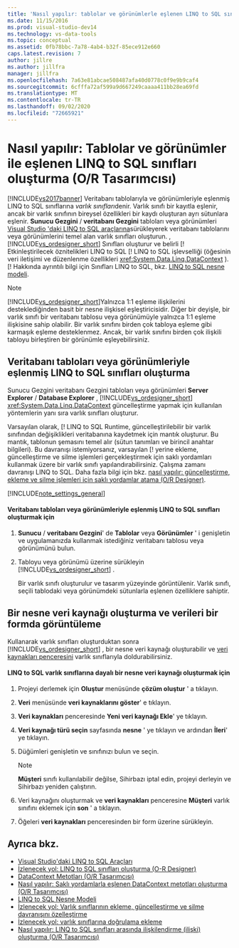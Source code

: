 ```yaml
---
title: 'Nasıl yapılır: tablolar ve görünümlerle eşlenen LINQ to SQL sınıfları oluşturma (O-R Designer) | Microsoft Docs'
ms.date: 11/15/2016
ms.prod: visual-studio-dev14
ms.technology: vs-data-tools
ms.topic: conceptual
ms.assetid: 0fb78bbc-7a78-4ab4-b32f-85ece912e660
caps.latest.revision: 7
author: jillre
ms.author: jillfra
manager: jillfra
ms.openlocfilehash: 7a63e81abcae508487afa40d0778c0f9e9b9caf4
ms.sourcegitcommit: 6cfffa72af599a9d667249caaaa411bb28ea69fd
ms.translationtype: MT
ms.contentlocale: tr-TR
ms.lasthandoff: 09/02/2020
ms.locfileid: "72665921"
---
```

# <a name="how-to-create-linq-to-sql-classes-mapped-to-tables-and-views-or-designer"></a>Nasıl yapılır: Tablolar ve görünümler ile eşlenen LINQ to SQL sınıfları oluşturma (O/R Tasarımcısı)
[!INCLUDE[vs2017banner](../includes/vs2017banner.md)]
Veritabanı tablolarıyla ve görünümleriyle eşlenmiş LINQ to SQL sınıflarına *varlık sınıfları*denir. Varlık sınıfı bir kayıtla eşlenir, ancak bir varlık sınıfının bireysel özellikleri bir kaydı oluşturan ayrı sütunlara eşlenir. **Sunucu Gezgini** / **veritabanı Gezgini** tabloları veya görünümleri [Visual Studio 'daki LINQ to SQL araçlarına](../data-tools/linq-to-sql-tools-in-visual-studio2.md)sürükleyerek veritabanı tablolarını veya görünümlerini temel alan varlık sınıfları oluşturun. , [!INCLUDE[vs_ordesigner_short](../includes/vs-ordesigner-short-md.md)] Sınıfları oluşturur ve belirli [! Etkinleştirilecek öznitelikleri LINQ to SQL [! LINQ to SQL işlevselliği (öğesinin veri iletişimi ve düzenlenme özellikleri <xref:System.Data.Linq.DataContext> ). [! Hakkında ayrıntılı bilgi için Sınıfları LINQ to SQL, bkz. [LINQ to SQL nesne modeli](https://msdn.microsoft.com/library/81dd0c37-e2a4-4694-83b0-f2e49e693810).

> [!NOTE]
> [!INCLUDE[vs_ordesigner_short](../includes/vs-ordesigner-short-md.md)]Yalnızca 1:1 eşleme ilişkilerini desteklediğinden basit bir nesne ilişkisel eşleştiricisidir. Diğer bir deyişle, bir varlık sınıfı bir veritabanı tablosu veya görünümüyle yalnızca 1:1 eşleme ilişkisine sahip olabilir. Bir varlık sınıfını birden çok tabloya eşleme gibi karmaşık eşleme desteklenmez. Ancak, bir varlık sınıfını birden çok ilişkili tabloyu birleştiren bir görünümle eşleyebilirsiniz.

## <a name="create-linq-to-sql-classes-that-are-mapped-to-database-tables-or-views"></a>Veritabanı tabloları veya görünümleriyle eşlenmiş LINQ to SQL sınıfları oluşturma
 Sunucu Gezgini veritabanı Gezgini tabloları veya görünümleri **Server Explorer** / **Database Explorer** , [!INCLUDE[vs_ordesigner_short](../includes/vs-ordesigner-short-md.md)] <xref:System.Data.Linq.DataContext> güncelleştirme yapmak için kullanılan yöntemlerin yanı sıra varlık sınıfları oluşturur.

 Varsayılan olarak, [! LINQ to SQL Runtime, güncelleştirilebilir bir varlık sınıfından değişiklikleri veritabanına kaydetmek için mantık oluşturur. Bu mantık, tablonun şemasını temel alır (sütun tanımları ve birincil anahtar bilgileri). Bu davranışı istemiyorsanız, varsayılan [! yerine ekleme, güncelleştirme ve silme işlemleri gerçekleştirmek için saklı yordamları kullanmak üzere bir varlık sınıfı yapılandırabilirsiniz. Çalışma zamanı davranışı LINQ to SQL. Daha fazla bilgi için bkz. [nasıl yapılır: güncelleştirme, ekleme ve silme işlemleri için saklı yordamlar atama (O/R Designer)](../data-tools/how-to-assign-stored-procedures-to-perform-updates-inserts-and-deletes-o-r-designer.md).

 [!INCLUDE[note_settings_general](../includes/note-settings-general-md.md)]

#### <a name="to-create-linq-to-sql-classes-that-are-mapped-to-database-tables-or-views"></a>Veritabanı tabloları veya görünümleriyle eşlenmiş LINQ to SQL sınıfları oluşturmak için

1. **Sunucu** / **veritabanı Gezgini**' de **Tablolar** veya **Görünümler** ' i genişletin ve uygulamanızda kullanmak istediğiniz veritabanı tablosu veya görünümünü bulun.

2. Tabloyu veya görünümü üzerine sürükleyin [!INCLUDE[vs_ordesigner_short](../includes/vs-ordesigner-short-md.md)] .

     Bir varlık sınıfı oluşturulur ve tasarım yüzeyinde görüntülenir. Varlık sınıfı, seçili tablodaki veya görünümdeki sütunlarla eşlenen özelliklere sahiptir.

## <a name="create-an-object-data-source-and-display-the-data-on-a-form"></a>Bir nesne veri kaynağı oluşturma ve verileri bir formda görüntüleme
 Kullanarak varlık sınıfları oluşturduktan sonra [!INCLUDE[vs_ordesigner_short](../includes/vs-ordesigner-short-md.md)] , bir nesne veri kaynağı oluşturabilir ve [veri kaynakları penceresini](https://msdn.microsoft.com/library/0d20f699-cc95-45b3-8ecb-c7edf1f67992) varlık sınıflarıyla doldurabilirsiniz.

#### <a name="to-create-an-object-data-source-based-on-linq-to-sql-entity-classes"></a>LINQ to SQL varlık sınıflarına dayalı bir nesne veri kaynağı oluşturmak için

1. Projeyi derlemek için **Oluştur** menüsünde **çözüm oluştur** ' a tıklayın.

2. **Veri** menüsünde **veri kaynaklarını göster**' e tıklayın.

3. **Veri kaynakları** penceresinde **Yeni veri kaynağı Ekle**' ye tıklayın.

4. **Veri kaynağı türü seçin** sayfasında **nesne** ' ye tıklayın ve ardından **İleri**' ye tıklayın.

5. Düğümleri genişletin ve sınıfınızı bulun ve seçin.

    > [!NOTE]
    > **Müşteri** sınıfı kullanılabilir değilse, Sihirbazı iptal edin, projeyi derleyin ve Sihirbazı yeniden çalıştırın.

6. Veri kaynağını oluşturmak ve **veri kaynakları** penceresine **Müşteri** varlık sınıfını eklemek için **son** ' a tıklayın.

7. Öğeleri **veri kaynakları** penceresinden bir form üzerine sürükleyin.

## <a name="see-also"></a>Ayrıca bkz.

- [Visual Studio'daki LINQ to SQL Araçları](../data-tools/linq-to-sql-tools-in-visual-studio2.md)
- [İzlenecek yol: LINQ to SQL sınıfları oluşturma (O-R Designer)](https://msdn.microsoft.com/library/35aad4a4-2e8a-46e2-ae09-5fbfd333c233)
- [DataContext Metotları (O/R Tasarımcısı)](../data-tools/datacontext-methods-o-r-designer.md)
- [Nasıl yapılır: Saklı yordamlarla eşlenen DataContext metotları oluşturma (O/R Tasarımcısı)](../data-tools/how-to-create-datacontext-methods-mapped-to-stored-procedures-and-functions-o-r-designer.md)
- [LINQ to SQL Nesne Modeli](https://msdn.microsoft.com/library/81dd0c37-e2a4-4694-83b0-f2e49e693810)
- [İzlenecek yol: Varlık sınıflarının ekleme, güncelleştirme ve silme davranışını özelleştirme](../data-tools/walkthrough-customizing-the-insert-update-and-delete-behavior-of-entity-classes.md)
- [İzlenecek yol: varlık sınıflarına doğrulama ekleme](https://msdn.microsoft.com/library/85b06a02-b2e3-4534-95b8-d077c8d4c1d7)
- [Nasıl yapılır: LINQ to SQL sınıfları arasında ilişkilendirme (ilişki) oluşturma (O/R Tasarımcısı)](../data-tools/how-to-create-an-association-relationship-between-linq-to-sql-classes-o-r-designer.md)